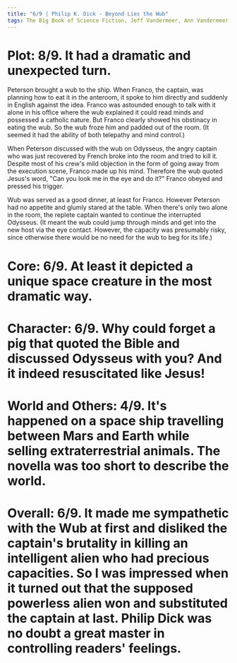 ```yaml
---
title: "6/9 | Philip K. Dick - Beyond Lies the Wub"
tags: The Big Book of Science Fiction, Jeff Vandermeer, Ann Vandermeer, short story, novelette, science fiction, 1928-1982, 1952
---
```


# Plot: 8/9. It had a dramatic and unexpected turn.
Peterson brought a wub to the ship. When Franco, the captain, was planning how to eat it in the anteroom, it spoke to him directly and suddenly in English against the idea. Franco was astounded enough to talk with it alone in his office where the wub explained it could read minds and possessed a catholic nature. But Franco clearly showed his obstinacy in eating the wub. So the wub froze him and padded out of the room. (It seemed it had the ability of both telepathy and mind control.)

When Peterson discussed with the wub on Odysseus, the angry captain who was just recovered by French broke into the room and tried to kill it. Despite most of his crew's mild objection in the form of going away from the execution scene, Franco made up his mind. Therefore the wub quoted Jesus's word, "Can you look me in the eye and do it?" Franco obeyed and pressed his trigger.

Wub was served as a good dinner, at least for Franco. However Peterson had no appetite and glumly stared at the table. When there's only two alone in the room, the replete captain wanted to continue the interrupted Odysseus. (It meant the wub could jump through minds and get into the new host via the eye contact. However, the capacity was presumably risky, since otherwise there would be no need for the wub to beg for its life.)

# Core: 6/9. At least it depicted a unique space creature in the most dramatic way.



# Character: 6/9. Why could forget a pig that quoted the Bible and discussed Odysseus with you? And it indeed resuscitated like Jesus!



# World and Others: 4/9. It's happened on a space ship travelling between Mars and Earth while selling extraterrestrial animals. The novella was too short to describe the world.



# Overall: 6/9. It made me sympathetic with the Wub at first and disliked the captain's brutality in killing an intelligent alien who had precious capacities. So I was impressed when it turned out that the supposed powerless alien won and substituted the captain at last. Philip Dick was no doubt a great master in controlling readers' feelings.
